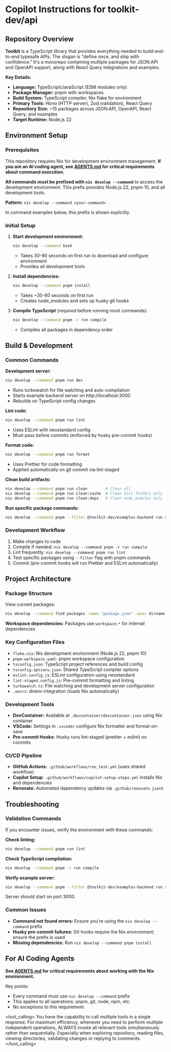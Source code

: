# Copilot Instructions for toolkit-dev/api

## Repository Overview

**Toolkit** is a TypeScript library that provides everything needed to build end-to-end typesafe APIs. The slogan is "define once, and ship with confidence." It's a monorepo containing multiple packages for JSON:API and OpenAPI support, along with React Query integrations and examples.

**Key Details:**

- **Language:** TypeScript/JavaScript (ESM modules only)
- **Package Manager:** pnpm with workspaces
- **Build System:** TypeScript compiler, Nix flake for environment
- **Primary Tools:** Hono (HTTP server), Zod (validation), React Query
- **Repository Size:** ~15 packages across JSON:API, OpenAPI, React Query, and examples
- **Target Runtime:** Node.js 22

## Environment Setup

### Prerequisites

This repository requires Nix for development environment management. **If you are an AI coding agent, see [AGENTS.md](AGENTS.md) for critical requirements about command execution.**

**All commands must be prefixed with `nix develop --command`** to access the development environment. This prefix provides Node.js 22, pnpm 10, and all development tools.

**Pattern:** `nix develop --command <your-command>`

In command examples below, this prefix is shown explicitly.

### Initial Setup

1. **Start development environment:**

   ```bash
   nix develop --command bash
   ```

   - Takes 30-90 seconds on first run to download and configure environment
   - Provides all development tools

2. **Install dependencies:**

   ```bash
   nix develop --command pnpm install
   ```

   - Takes ~30-60 seconds on first run
   - Creates node_modules and sets up husky git hooks

3. **Compile TypeScript** (required before running most commands):
   ```bash
   nix develop --command pnpm -r run compile
   ```
   - Compiles all packages in dependency order

## Build & Development

### Common Commands

**Development server:**

```bash
nix develop --command pnpm run dev
```

- Runs turbowatch for file watching and auto-compilation
- Starts example backend server on http://localhost:3000
- Rebuilds on TypeScript config changes

**Lint code:**

```bash
nix develop --command pnpm run lint
```

- Uses ESLint with neostandard config
- Must pass before commits (enforced by husky pre-commit hooks)

**Format code:**

```bash
nix develop --command pnpm run format
```

- Uses Prettier for code formatting
- Applied automatically on git commit via lint-staged

**Clean build artifacts:**

```bash
nix develop --command pnpm run clean        # Clean all
nix develop --command pnpm run clean:cache  # Clean dist folders only
nix develop --command pnpm run clean:deps   # Clean node_modules only
```

**Run specific package commands:**

```bash
nix develop --command pnpm --filter @toolkit-dev/examples-backend run start
```

### Development Workflow

1. Make changes to code
2. Compile if needed: `nix develop --command pnpm -r run compile`
3. Lint frequently: `nix develop --command pnpm run lint`
4. Test specific packages using `--filter` flag with pnpm commands
5. Commit (pre-commit hooks will run Prettier and ESLint automatically)

## Project Architecture

### Package Structure

View current packages:

```bash
nix develop --command find packages -name "package.json" -exec dirname {} \;
```

**Workspace dependencies:** Packages use `workspace:*` for internal dependencies

### Key Configuration Files

- `flake.nix`: Nix development environment (Node.js 22, pnpm 10)
- `pnpm-workspace.yaml`: pnpm workspace configuration
- `tsconfig.json`: TypeScript project references and build config
- `tsconfig.options.json`: Shared TypeScript compiler options
- `eslint.config.js`: ESLint configuration using neostandard
- `lint-staged.config.js`: Pre-commit formatting and linting
- `turbowatch.ts`: File watching and development server configuration
- `.envrc`: direnv integration (loads Nix automatically)

### Development Tools

- **DevContainer:** Available at `.devcontainer/devcontainer.json` using Nix container
- **VSCode:** Settings in `.vscode/` configure Nix formatter and format-on-save
- **Pre-commit Hooks:** Husky runs lint-staged (prettier + eslint) on commits

### CI/CD Pipeline

- **GitHub Actions:** `.github/workflows/run_test.yml` (uses shared workflow)
- **Copilot Setup:** `.github/workflows/copilot-setup-steps.yml` installs Nix and dependencies
- **Renovate:** Automated dependency updates via `.github/renovate.json5`

## Troubleshooting

### Validation Commands

If you encounter issues, verify the environment with these commands:

**Check linting:**

```bash
nix develop --command pnpm run lint
```

**Check TypeScript compilation:**

```bash
nix develop --command pnpm -r run compile
```

**Verify example server:**

```bash
nix develop --command pnpm --filter @toolkit-dev/examples-backend run start
```

Server should start on port 3000.

### Common Issues

- **Command not found errors:** Ensure you're using the `nix develop --command` prefix
- **Husky pre-commit failures:** Git hooks require the Nix environment; ensure the prefix is used
- **Missing dependencies:** Run `nix develop --command pnpm install`

## For AI Coding Agents

**See [AGENTS.md](../AGENTS.md) for critical requirements about working with the Nix environment.**

Key points:

- Every command must use `nix develop --command` prefix
- This applies to all operations: pnpm, git, node, npm, etc.
- No exceptions to this requirement

<tool_calling>
You have the capability to call multiple tools in a single response. For maximum efficiency, whenever you need to perform multiple independent operations, ALWAYS invoke all relevant tools simultaneously rather than sequentially. Especially when exploring repository, reading files, viewing directories, validating changes or replying to comments.
</tool_calling>
